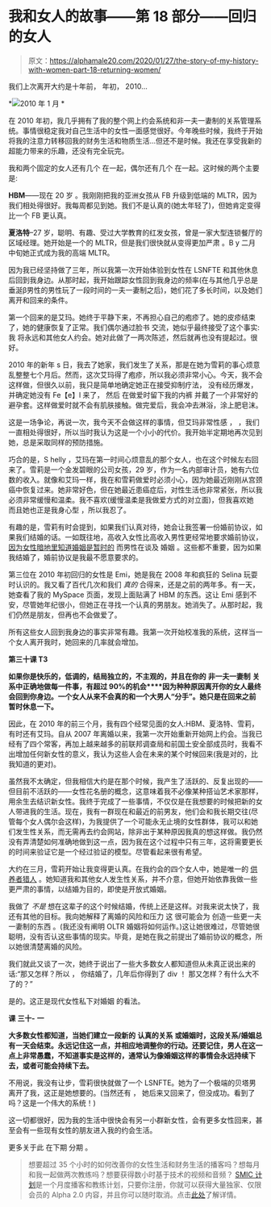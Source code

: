 # 我和女人的故事——第 18 部分——回归的女人

> 原文：<https://alphamale20.com/2020/01/27/the-story-of-my-history-with-women-part-18-returning-women/>

我们上次离开大约是十年前， 年初， 2010…

*![](img/a7e49f4246748d10d23b9f8829a0320a.png)2010 年 1 月 * 

在 2010 年初，我几乎拥有了我的整个网上约会系统和非一夫一妻制的关系管理系统。事情很稳定我对自己生活中的女性一面感觉很好。今年晚些时候，我终于开始将我的注意力转移回我的财务生活和物质生活…但还不是时候。我还在享受我新的超能力带来的乐趣，还没有完全玩完。

我和两个固定的女人还有几个 在一起，偶尔还有几个 在一起。这时候的两个主要是:

**HBM**——现在 20 岁 。我刚刚把我的亚洲女孩从 FB 升级到低端的 MLTR，因为我们相处得很好。我每周都见到她。我们不是认真的(她太年轻了)，但她肯定变得比一个 FB 更认真。

**夏洛特**–27 岁，聪明、有趣、受过大学教育的红发女孩，曾是一家大型连锁餐厅的区域经理。她开始是一个的 MLTR，但是我们很快就从变得更加严肃 。B y 二月中旬她正式成为我的高端 MLTR。

因为我已经坚持做了三年，所以我第一次开始体验到女性在 LSNFTE 和其他休息后回到我身边。从那时起，我开始跟踪女性回到我身边的频率(在与其他几乎总是垂涎β男性的男性玩了一段时间的一夫一妻制之后)，她们花了多长时间，以及她们离开和回来的条件。

第一个回来的是艾玛。她终于平静下来，不再担心自己的疱疹了。她的皮疹结束了，她的健康恢复了正常。我们偶尔通过脸书 交流，她似乎最终接受了这个事实:我 将永远和其他女人约会。她对此做了一两次陈述，然后就再也没有提起过。很好。

2010 年的新年 s 日，我去了她家，我们发生了关系，那是在她为雪莉的事心烦意乱整整七个月后。然而，这次艾玛得了疱疹，所以我必须非常小心。今天，我不会这样做，但很久以前，我只是简单地确定她正在接受抑制疗法， 没有经历爆发，并确定她没有 Fe【e】l 来了， 然后 在做爱时留下我的内裤 并戴了一个非常好的避孕套。这样做爱时就不会有肌肤接触。做完爱后，我会冲去淋浴，涂上肥皂沫。

这是一场争论，再说一次，我今天不会做这样的事情，但艾玛非常性感 ， ，我们一直相处得很好，所以当时我认为这是一个小小的代价。我开始半定期地再次见到她，总是采取同样的预防措施。

巧合的是，S helly ，艾玛在第一时间心烦意乱的那个女人，也在这个时候左右回来了。雪莉是一个金发碧眼的公司女孩，29 岁，作为一名内部审计员，她有六位数的收入。就像和艾玛一样，我在和雪莉做爱时必须小心，因为她最近刚刚从宫颈癌中恢复过来。她非常好色，但在她最近患癌症后，对性生活也非常紧张，所以我必须非常缓慢和温柔。我不喜欢(缓慢温柔是我做爱方式的对立面)，但我喜欢她 而且她也正是我身心型 ，所以我忍了。

有趣的是，雪莉有时会提到，如果我们认真对待，她会让我签署一份婚前协议，如果我们结婚的话。一如既往地，高收入女性比高收入男性更经常地要求婚前协议， [因为女性暗地里知道婚姻是暂时的](https://blackdragonblog.com/2013/03/21/weddings-mean-nothing-heres-how-to-prove-it/) 而男性在谈及 婚姻 。这些都不重要，因为如果我结婚了，婚前协议是我最不愿意要求的。

第三位在 2010 年初回归的女性是 Emi，她是我在 2008 年和疯狂的 Selina 玩耍时认识的。我又看了百代几次和我们 *真的* 合得来，还是之前的两年多。有一天，她查看了我的 MySpace 页面，发现上面贴满了 HBM 的东西。这让 Emi 感到不安，尽管她年纪很小，但她正在寻找一个认真的男朋友。她消失了。从那时起，我们仍然是朋友，但再也不会做爱了。

所有这些女人回到我身边的事实非常有趣。我第一次开始校准我的系统，这样当一个女人离开我时，她回来的几率就会增加。

**第三十课 T3**

**如果你是快乐的，低调的，结局独立的，不主观的，并且在你的** **非一夫一妻制** **关系中正确地做每一件事，有超过 90%的机会****因为种种原因离开你的女人最终会回到你身边。一个女人从来不会真的和一个大男人“分手”。她只是在回来之前暂时休息一下。**

因此，在 2010 年的前三个月，我有四个经常见面的女人:HBM、夏洛特、雪莉，有时还有艾玛。自从 2007 年离婚以来，我第一次开始重新开始网上约会。当我已经有了四个常客，再加上越来越多的前联邦调查局和前国土安全部成员时，我看不出增加任何新女性的意义，我认为这些人会在未来的某个时候回来(我是对的，比我知道的更对)。

虽然我不太确定，但我相信大约是在那个时候，我产生了活跃的、反复出现的——但目前不活跃的——女性花名册的概念，这意味着我不必像某种搭讪艺术家那样，用余生去结识新女性。我终于完成了一些事情，不仅仅是在我想要的时候把新的女人带进我的生活。现在，我有一群现在和最近的前男友，他们会和我长期交往(尽管每个女人偶尔会这样)，为我提供了一个可能永无止境的女性群体，我可以和她们发生性关系，而无需再去约会网站，除非出于某种原因我真的想这样做。我仍然没有弄清楚如何准确地做到这一点，因为我在这个过程中只有三年，这将需要更长的时间来验证它是一个经过验证的模型。尽管看起来很有希望。

大约在三月，雪莉开始让我变得更认真。在我约会的四个女人中，她是唯一的 [供养者猎人](https://blackdragonblog.com/2013/11/17/provider-hunters/) 。她知道我和其他女人发生性关系，并不介意，但她开始依靠我做一些更严肃的事情，以结婚为目的，即使是开放式婚姻。

我做了 *不是* 想在这辈子的这个时候结婚，传统上还是这样。对我来说太快了，我还有其他的目标。我向她解释了离婚的风险和压力 这 很可能会为 创造一些更一夫一妻制的东西 。(我还没有阐明 OLTR 婚姻将如何运作。)这让她很难过，尽管她很聪明，没有否认这些事情的现实。毕竟，是她在我之前提出了婚前协议的概念，所以她很清楚离婚的风险。

我们就此又谈了一次，她终于说出了一些大多数女人都知道但从未真正说出来的话:“那又怎样？所以 ， 你结婚了，几年后你得到了 div ！ 那又怎样？有什么大不了的？”

是的。这正是现代女性私下对婚姻 的看法。

**课** **三十-** **一**

**大多数女性都知道，当她们建立一段新的** **认真的关系** **或婚姻时，这段关系/婚姻总有一天会结束。永远记住这一点，并相应地调整你的行动。还要记住，男人在这一点上非常愚蠢，不知道事实是这样的，通常认为像婚姻这样的事情会永远持续下去，或者可能会持续下去。**

不用说，我没有让步，雪莉很快就做了一个 LSNFTE。她为了一个极端的贝塔男离开了我，这正是她想要的。(当然还有 ， 她后来又回来了，但没成功。看到了吗？这是一个伟大的系统！)

这一切都很好，因为我的生活中很快会有另一小群新女性，会有更多女性回来，甚至会有一些现有女性的朋友进入我的约会生活。

更多关于此 在下期 分期 。

> 想要超过 35 个小时的如何改善你的女性生活和财务生活的播客吗？想每月和我一起做两次教练吗？想要获得数小时基于技术的视频和音频？ [SMIC 计划](https://alphamale20.kartra.com/page/vIL17)是一个月度播客和教练计划，只要你注册，你就可以获得大量独家、仅限会员的 Alpha 2.0 内容，并且你可以随时取消。点击[此处](https://alphamale20.kartra.com/page/vIL17)了解详情。